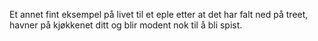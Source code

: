 Et annet fint eksempel på livet til et eple etter at det har falt ned på treet, havner på kjøkkenet ditt og blir modent nok til å bli spist.